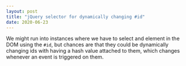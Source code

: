 ```yaml
---
layout: post
title: "jQuery selector for dynamically changing #id"
date: 2020-06-23
---
```


We might run into instances where we have to select and element in the DOM using the `#id`, but chances are that they could be dynamically changing ids with having a hash value attached to them, which changes whenever an event is triggered on them.
